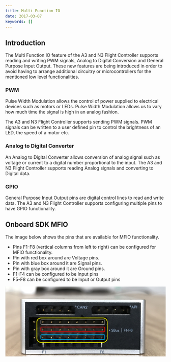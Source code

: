 ```yaml
---
title: Multi-Function IO
date: 2017-03-07
keywords: []
---
```


## Introduction

The Multi Function IO feature of the A3 and N3 Flight Controller supports reading and writing PWM signals, Analog to Digital Conversion and General Purpose Input Output. These new features are being introduced
  in order to avoid having to arrange additional circuitry or microcontrollers for the mentioned low level functionalities. 
 
### PWM

Pulse Width Modulation allows the control of power supplied to electrical devices such as motors or LEDs. Pulse Width Modulation allows us to vary how much time the signal is high in an analog fashion. 
 
 The A3 and N3 Flight Controller supports sending PWM signals. PWM signals can be written to a user defined pin to control the brightness of an LED, the speed of a motor etc. 

### Analog to Digital Converter 

An Analog to Digital Converter allows conversion of analog signal such as voltage or current to a digital number proportional to the input. 
The A3 and N3 Flight Controller supports reading Analog signals and converting to Digital data.  

### GPIO 

General Purpose Input Output pins are digital control lines to read and write data. 
The A3 and N3 Flight Controller supports configuring multiple pins to have GPIO functionality. 

## Onboard SDK MFIO 

The image below shows the pins that are available for MFIO functionality.
 
* Pins F1-F8 (vertical columns from left to right) can be configured for MFIO functionality. 
* Pin with red box around are Voltage pins. 
* Pin with blue box around it are Signal pins. 
* Pin with gray box around it are Ground pins. 
* F1-F4 can be configured to be Input pins
* F5-F8 can be configured to be Input or Output pins

[![A3 MFIO](../images/common/A3MFIO.png)](../images/common/A3MFIO.png) 






